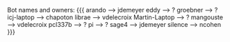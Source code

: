 Bot names and owners:
{{{
    arando        --> jdemeyer
    eddy          --> ?
    groebner      --> ?
    icj-laptop    --> chapoton
    librae        --> vdelecroix
    Martin-Laptop --> ?
    mangouste     --> vdelecroix
    pcl337b       --> ?
    pi            --> ?
    sage4         --> jdemeyer
    silence       --> ncohen
}}}
